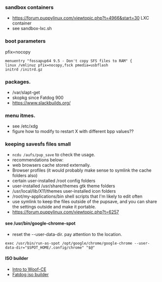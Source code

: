 
### sandbox containers
*   https://forum.puppylinux.com/viewtopic.php?t=4966&start=30 LXC container
*   see sandbox-lxc.sh

### boot parameters
pfix=nocopy 
```
menuentry "fossapup64 9.5 - Don't copy SFS files to RAM" {
linux /vmlinuz pfix=nocopy,fsck pmedia=usbflash
initrd /initrd.gz
```
### packages.
* /var/slapt-get
* skopkg since Fatdog 900
* https://www.slackbuilds.org/

### menu itmes.  
* see /etc/xdg
* figure how to modify to restart X with different bpp values??

### keeping savesfs files small
* ```ncdu /aufs/pup_save``` to check the usage.
* recommendations below:
* web browsers cache stored externally.
* Browser profiles (it would probably make sense to symlink the cache folders also)
* certain user-installed /root config folders
* user-installed /usr/share/themes gtk theme folders
* /usr/local/lib/X11/themes user-installed icon folders
* /root/my-applications/bin shell scripts that I'm likely to edit often
* use symlink to keep the files outside of the pupsave, and you can share the settings outside and make it portable.
* https://forum.puppylinux.com/viewtopic.php?t=6257

#### see /usr/bin/google-chrome-spot
* reset the --user-data-dir. pay attention to the location.
```
exec /usr/bin/run-as-spot /opt/google/chrome/google-chrome --user-data-dir="$SPOT_HOME/.config/chrome" "$@"
```

#### ISO builder
* [Intro to Woof-CE](https://oldforum.puppylinux.com/viewtopic.php?t=93904&start=20)
* [Fatdog iso builder](https://oldforum.puppylinux.com/viewtopic.php?t=105329)
